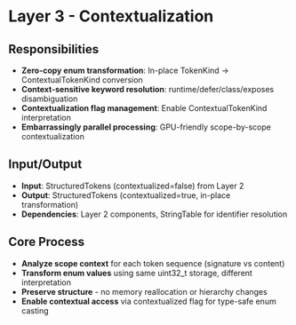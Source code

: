 # Layer 3 - Contextualization

## Responsibilities
- **Zero-copy enum transformation**: In-place TokenKind → ContextualTokenKind conversion
- **Context-sensitive keyword resolution**: runtime/defer/class/exposes disambiguation
- **Contextualization flag management**: Enable ContextualTokenKind interpretation
- **Embarrassingly parallel processing**: GPU-friendly scope-by-scope contextualization

## Input/Output
- **Input**: StructuredTokens (contextualized=false) from Layer 2
- **Output**: StructuredTokens (contextualized=true, in-place transformation)
- **Dependencies**: Layer 2 components, StringTable for identifier resolution

## Core Process
- **Analyze scope context** for each token sequence (signature vs content)
- **Transform enum values** using same uint32_t storage, different interpretation
- **Preserve structure** - no memory reallocation or hierarchy changes
- **Enable contextual access** via contextualized flag for type-safe enum casting